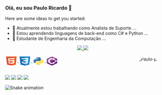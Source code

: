 ### Olá, eu sou Paulo Ricardo 👋

Here are some ideas to get you started:

- 🔭 Atualmente estou trabalhando como Analista de Suporte ...
- 🌱 Estou aprendendo linguagens de back-end como C# e Python ...
- 🌱 Estudante de Engenharia da Computação ...

<div align="center">
  <a href="https://github.com/Paulo-RP">
  <img height="180em" src="https://github-readme-stats.vercel.app/api?username=Paulo-RP&show_icons=true&theme=merko&include_all_commits=true&count_private=true"/>
  <img height="180em" src="https://github-readme-stats.vercel.app/api/top-langs/?username=Paulo-RP&layout=compact&langs_count=7&theme=merko"/>
</div>
  
  <div style="display: inline_block"><br>
 <img align="center" alt="Paulo-HTML" height="30" width="40" src="https://raw.githubusercontent.com/devicons/devicon/master/icons/html5/html5-original.svg">
  <img align="center" alt="Paulo-CSS" height="30" width="40" src="https://raw.githubusercontent.com/devicons/devicon/master/icons/css3/css3-original.svg">
  <img align="center" alt="Paulo-Python" height="30" width="40" src="https://raw.githubusercontent.com/devicons/devicon/master/icons/python/python-original.svg">
  <img align="center" alt="Paulo-Csharp" height="30" width="40" src="https://raw.githubusercontent.com/devicons/devicon/master/icons/csharp/csharp-original.svg">
  <img align="right" alt="Paulo-pic" height="150" style="border-radius:50px;" src="https://media.discordapp.net/attachments/596128688139927593/1037399922456137728/download20221103130852.png?width=676&height=676">
</div>
  
  ##
 
<div> 
   <a href="https://www.instagram.com/paulo_kadu" target="_blank"><img src="https://img.shields.io/badge/-Instagram-%23E4405F?style=for-the-badge&logo=instagram&logoColor=white" target="_blank"></a>
 <a href="https://discord.gg/gkFa4WhT" target="_blank"><img src="https://img.shields.io/badge/Discord-7289DA?style=for-the-badge&logo=discord&logoColor=white" target="_blank"></a> 
  <a href = "mailto:paulo.ricardo.p.silva@gmail.com"><img src="https://img.shields.io/badge/-Gmail-%23333?style=for-the-badge&logo=gmail&logoColor=white" target="_blank"></a>
  <a href="https://www.linkedin.com/in/pauloricardo-1994/" target="_blank"><img src="https://img.shields.io/badge/-LinkedIn-%230077B5?style=for-the-badge&logo=linkedin&logoColor=white" target="_blank"></a> 
 
  ![Snake animation](https://github.com/Paulo-RP/Paulo-RP/blob/output/github-contribution-grid-snake.svg)
  
</div>
